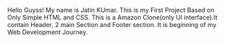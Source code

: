 Hello Guyss!
My name is Jatin KUmar.
This is my First Project Based on Only Simple HTML and CSS.
This is a Amazon Clone(only UI interface).It contain Header, 2 main Section and Footer section.
It is beginning of my Web Development Journey.
